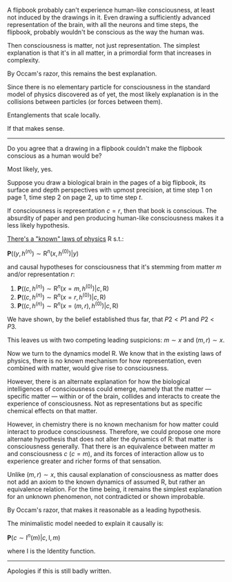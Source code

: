 A flipbook probably can't experience human-like consciousness, at least not induced by the drawings in it. Even drawing a sufficiently advanced representation of the brain, with all the neurons and time steps, the flipbook, probably wouldn't be conscious as the way the human was.

Then consciousness is matter, not just representation. The simplest explanation is that it's in all matter, in a primordial form that increases in complexity.

By Occam's razor, this remains the best explanation.

Since there is no elementary particle for consciousness in the standard model of physics discovered as of yet, the most likely explanation is in the collisions between particles (or forces between them).

Entanglements that scale locally.

If that makes sense.

---

Do you agree that a drawing in a flipbook couldn't make the flipbook conscious as a human would be?

Most likely, yes.

Suppose you draw a biological brain in the pages of a big flipbook, its surface and depth perspectives with upmost precision, at time step $1$ on page $1$, time step $2$ on page $2$, up to time step $t$.

If consciousness is representation $c = r$, then that book is conscious. The absurdity of paper and pen producing human-like consciousness makes it a less likely hypothesis.

[There's a "known" laws of physics](Math.md) $\mathrm{R}$ s.t.:

$\mathbf{P}((y, h^{(n)}) \sim \mathrm{R}^n(x, h^{(0)}) \vert y)$

and causal hypotheses for consciousness that it's stemming from matter $m$ and/or representation $r$:

1. $\mathbf{P}((c, h^{(n)}) \sim \mathrm{R}^n(x=m, h^{(0)}) \vert c, \mathrm{R})$
2. $\mathbf{P}((c, h^{(n)}) \sim \mathrm{R}^n(x=r, h^{(0)}) \vert c, \mathrm{R})$
3. $\mathbf{P}((c, h^{(n)}) \sim \mathrm{R}^n(x=(m, r), h^{(0)}) \vert c, \mathrm{R})$

We have shown, by the belief established thus far, that $P2 < P1$ and $P2 < P3$.

This leaves us with two competing leading suspicions: $m \sim x$ and $(m, r) \sim x$.

Now we turn to the dynamics model $\mathrm{R}$. We know that in the existing laws of physics, there is no known mechanism for how representation, even combined with matter, would give rise to consciousness. 

However, there is an alternate explanation for how the biological intelligences of consciousness could emerge, namely that the matter — specific matter — within or of the brain, collides and interacts to create the experience of consciousness. Not as representations but as specific chemical effects on that matter. 

However, in chemistry there is no known mechanism for how matter could interact to produce consciousness. Therefore, we could propose one more alternate hypothesis that does not alter the dynamics of $\mathrm{R}$: that matter is consciousness generally. That there is an equivalence between matter $m$ and consciousness $c$ ($c = m$), and its forces of interaction allow us to experience greater and richer forms of that sensation. 

Unlike $(m, r) \sim x$, this causal explanation of consciousness as matter does not add an axiom to the known dynamics of assumed $\mathrm{R}$, but rather an equivalence relation. For the time being, it remains the simplest explanation for an unknown phenomenon, not contradicted or shown improbable.

By Occam's razor, that makes it reasonable as a leading hypothesis.

The minimalistic model needed to explain it causally is:

$\mathbf{P}(c \sim \mathrm{I}^n(m) \vert c, \mathrm{I}, m)$

where $\mathrm{I}$ is the Identity function.

---

Apologies if this is still badly written.
